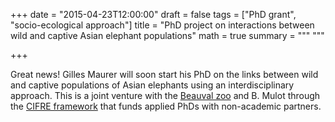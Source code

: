 +++
date = "2015-04-23T12:00:00"
draft = false
tags = ["PhD grant", "socio-ecological approach"]
title = "PhD project on interactions between wild and captive Asian elephant populations"
math = true
summary = """
"""

+++
 
Great news! Gilles Maurer will soon start his PhD on the links between wild and captive 
populations of Asian elephants using an interdisciplinary approach. This is a joint 
venture with the <a href="https://www.zoobeauval.com/" target="_blank">Beauval zoo</a> 
and B. Mulot through the <a href="http://www.anrt.asso.fr/fr/espace_cifre/mode_emploi.jsp#.VS6EqGZGFpk" target="_blank">CIFRE 
framework</a> that funds applied PhDs with non-academic partners.
